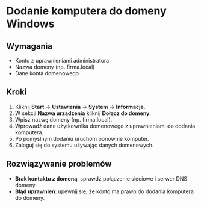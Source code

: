 # Dodanie komputera do domeny Windows

## Wymagania
- Konto z uprawnieniami administratora
- Nazwa domeny (np. firma.local)
- Dane konta domenowego

## Kroki
1. Kliknij **Start** → **Ustawienia** → **System** → **Informacje**.
2. W sekcji **Nazwa urządzenia** kliknij **Dołącz do domeny**.
3. Wpisz nazwę domeny (np. firma.local).
4. Wprowadź dane użytkownika domenowego z uprawnieniami do dodania komputera.
5. Po pomyślnym dodaniu uruchom ponownie komputer.
6. Zaloguj się do systemu używając danych domenowych.

## Rozwiązywanie problemów
- **Brak kontaktu z domeną**: sprawdź połączenie sieciowe i serwer DNS domeny.
- **Błąd uprawnień**: upewnij się, że konto ma prawo do dodania komputera do domeny.
